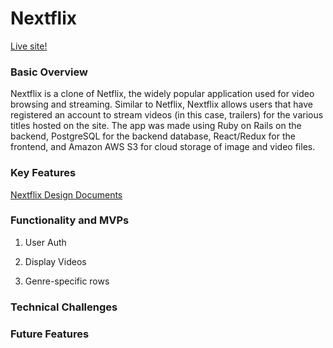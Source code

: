 # Nextflix

[Live site!](https://nextflix-aa.herokuapp.com/)

### Basic Overview

Nextflix is a clone of Netflix, the widely popular application used for video browsing and streaming. Similar to Netflix, Nextflix allows users that have registered an account to stream videos (in this case, trailers) for the various titles hosted on the site. The app was made using Ruby on Rails on the backend, PostgreSQL for the backend database, React/Redux for the frontend, and Amazon AWS S3 for cloud storage of image and video files. 

### Key Features

[Nextflix Design Documents](https://github.com/nsdesai1/nextflix/wiki)


### Functionality and MVPs

1. User Auth

2.  Display Videos

3. Genre-specific rows

### Technical Challenges

### Future Features

